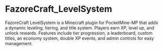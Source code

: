 # FazoreCraft_LevelSystem
FazoreCraft LevelSystem is a Minecraft plugin for PocketMine-MP that adds a dynamic leveling, tiering, and title system. Players earn XP, level up, and unlock rewards. Features include tier progression, a leaderboard, custom titles, an economy system, double XP events, and admin controls for easy management.
